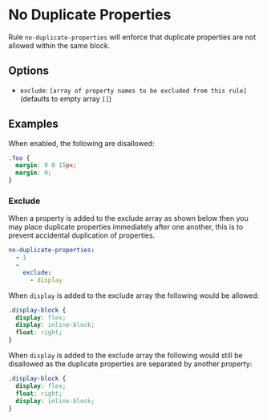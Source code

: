 # No Duplicate Properties

Rule `no-duplicate-properties` will enforce that duplicate properties are not allowed within the same block.

## Options

* `exclude`: `[array of property names to be excluded from this rule]` (defaults to empty array `[]`)


## Examples

When enabled, the following are disallowed:

```scss
.foo {
  margin: 0 0 15px;
  margin: 0;
}
```

### Exclude

When a property is added to the exclude array as shown below then you may place duplicate properties immediately after one another, this is to prevent accidental duplication of properties.

```yml
no-duplicate-properties:
  - 1
  -
    exclude:
      - display
```

When `display` is added to the exclude array the following would be allowed:

```scss
.display-block {
  display: flex;
  display: inline-block;
  float: right;
}
```

When `display` is added to the exclude array the following would still be disallowed as the duplicate properties are separated by another property:

```scss
.display-block {
  display: flex;
  float: right;
  display: inline-block;
}
```
